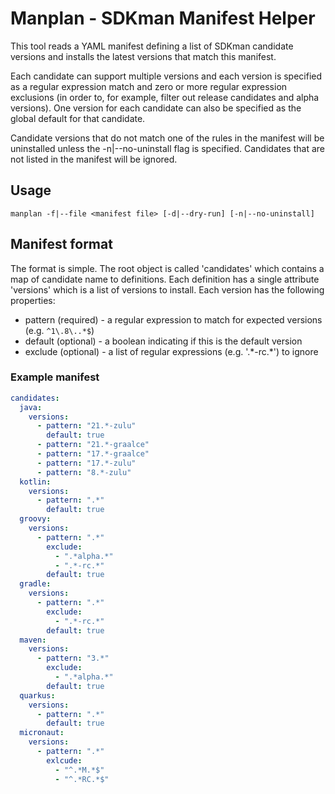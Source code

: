 # Manplan - SDKman Manifest Helper

This tool reads a YAML manifest defining a list of SDKman candidate
versions and installs the latest versions that match this manifest.

Each candidate can support multiple versions and each version is
specified as a regular expression match and zero or more regular
expression exclusions (in order to, for example, filter out release
candidates and alpha versions). One version for each candidate can
also be specified as the global default for that candidate.

Candidate versions that do not match one of the rules in the
manifest will be uninstalled unless the -n|--no-uninstall flag is
specified. Candidates that are not listed in the manifest will be
ignored.

## Usage

`manplan -f|--file <manifest file> [-d|--dry-run] [-n|--no-uninstall]`

## Manifest format

The format is simple. The root object is called 'candidates' which
contains a map of candidate name to definitions. Each definition
has a single attribute 'versions' which is a list of versions to
install. Each version has the following properties:

* pattern (required) - a regular expression to match for expected versions (e.g. `^1\.8\..*$`)
* default (optional) - a boolean indicating if this is the default version
* exclude (optional) - a list of regular expressions (e.g. '.\*-rc.\*') to ignore

### Example manifest

```yaml
candidates:
  java:
    versions:
      - pattern: "21.*-zulu"
        default: true
      - pattern: "21.*-graalce"
      - pattern: "17.*-graalce"
      - pattern: "17.*-zulu"
      - pattern: "8.*-zulu"
  kotlin:
    versions:
      - pattern: ".*"
        default: true
  groovy:
    versions:
      - pattern: ".*"
        exclude:
          - ".*alpha.*"
          - ".*-rc.*"
        default: true
  gradle:
    versions:
      - pattern: ".*"
        exclude:
          - ".*-rc.*"
        default: true
  maven:
    versions:
      - pattern: "3.*"
        exclude:
          - ".*alpha.*"
        default: true
  quarkus:
    versions:
      - pattern: ".*"
        default: true
  micronaut:
    versions:
      - pattern: ".*"
        exlcude:
          - "^.*M.*$"
          - "^.*RC.*$"
```
